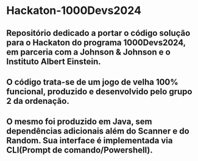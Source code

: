 # Hackaton-1000Devs2024
## Repositório dedicado a portar o código solução para o Hackaton do programa 1000Devs2024, em parceria com a Johnson &amp; Johnson e o Instituto Albert Einstein. ##

## O código trata-se de um jogo de velha 100% funcional, produzido e desenvolvido pelo grupo 2 da ordenação. ##
## O mesmo foi produzido em Java, sem dependências adicionais além do Scanner e do Random. Sua interface é implementada via CLI(Prompt de comando/Powershell). ##
